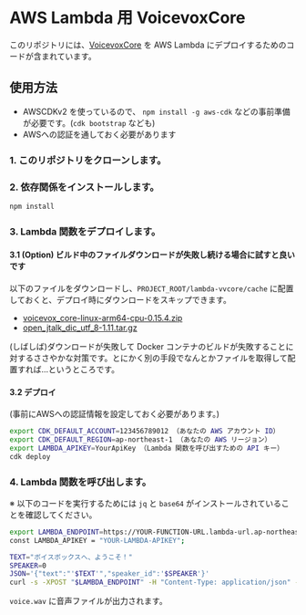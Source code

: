 # AWS Lambda 用 VoicevoxCore

このリポジトリには、[VoicevoxCore](https://github.com/VOICEVOX/voicevox_core/) を AWS Lambda にデプロイするためのコードが含まれています。

## 使用方法

- AWSCDKv2 を使っているので、 `npm install -g aws-cdk` などの事前準備が必要です。(`cdk bootstrap` なども)
- AWSへの認証を通しておく必要があります

### 1. このリポジトリをクローンします。

### 2. 依存関係をインストールします。

```bash
npm install
```

### 3. Lambda 関数をデプロイします。

#### 3.1 (Option) ビルド中のファイルダウンロードが失敗し続ける場合に試すと良いです

以下のファイルをダウンロードし、`PROJECT_ROOT/lambda-vvcore/cache` に配置しておくと、デプロイ時にダウンロードをスキップできます。

- [voicevox_core-linux-arm64-cpu-0.15.4.zip](https://github.com/VOICEVOX/voicevox_core/releases/download/0.15.4/voicevox_core-linux-arm64-cpu-0.15.4.zip)
- [open_jtalk_dic_utf_8-1.11.tar.gz](https://sourceforge.net/projects/open-jtalk/files/Dictionary/open_jtalk_dic-1.11/open_jtalk_dic_utf_8-1.11.tar.gz/download)

(しばしば)ダウンロードが失敗して Docker コンテナのビルドが失敗することに対するささやかな対策です。とにかく別の手段でなんとかファイルを取得して配置すれば...というところです。

#### 3.2 デプロイ

(事前にAWSへの認証情報を設定しておく必要があります。)

```bash
export CDK_DEFAULT_ACCOUNT=123456789012 （あなたの AWS アカウント ID）
export CDK_DEFAULT_REGION=ap-northeast-1 （あなたの AWS リージョン）
export LAMBDA_APIKEY=YourApiKey （Lambda 関数を呼び出すための API キー）
cdk deploy
```

### 4. Lambda 関数を呼び出します。

※ 以下のコードを実行するためには `jq` と `base64` がインストールされていることを確認してください。

```bash
export LAMBDA_ENDPOINT=https://YOUR-FUNCTION-URL.lambda-url.ap-northeast-1.on.aws/
const LAMBDA_APIKEY = "YOUR-LAMBDA-APIKEY";

TEXT="ボイスボックスへ、ようこそ！"
SPEAKER=0
JSON='{"text":"'$TEXT'","speaker_id":'$SPEAKER'}'
curl -s -XPOST "$LAMBDA_ENDPOINT" -H "Content-Type: application/json" -d "$JSON" -H "Authorization: Bearer $LAMBDA_APIKEY" | jq -r '.wav' | base64 -d > voice.wav
```

`voice.wav` に音声ファイルが出力されます。
